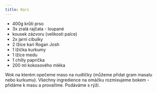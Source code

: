 ```yaml
---
title: Kari
---
```


- 400g krůtí prso
- 3x zralá rajčata - loupané
- kousek zázvoru (velikosti palce)
- 2x jarní cibulky
- 2 lžíce kari Rogan Josh
- 1 lžička kurkumy
- 1 lžíce medu
- 1 chilly paprička
- 200 ml kokosového mléka

Wok na kterém opečeme maso na nudličky (můžeme přidat gram masalu nebo kurkumu).
Všechny ingredience na omáčku rozmixujeme bokem - přidáme k masu a provaříme. Podáváme s rýží.
